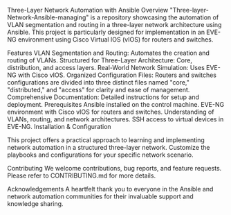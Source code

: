 Three-Layer Network Automation with Ansible
Overview
"Three-layer-Network-Ansible-managing" is a repository showcasing the automation of VLAN segmentation and routing in a three-layer network architecture using Ansible. This project is particularly designed for implementation in an EVE-NG environment using Cisco Virtual IOS (vIOS) for routers and switches.

Features
VLAN Segmentation and Routing: Automates the creation and routing of VLANs.
Structured for Three-Layer Architecture: Core, distribution, and access layers.
Real-World Network Simulation: Uses EVE-NG with Cisco vIOS.
Organized Configuration Files: Routers and switches configurations are divided into three distinct files named "core," "distributed," and "access" for clarity and ease of management.
Comprehensive Documentation: Detailed instructions for setup and deployment.
Prerequisites
Ansible installed on the control machine.
EVE-NG environment with Cisco vIOS for routers and switches.
Understanding of VLANs, routing, and network architectures.
SSH access to virtual devices in EVE-NG.
Installation & Configuration


This project offers a practical approach to learning and implementing network automation in a structured three-layer network. Customize the playbooks and configurations for your specific network scenario.

Contributing
We welcome contributions, bug reports, and feature requests. Please refer to CONTRIBUTING.md for more details.


Acknowledgements
A heartfelt thank you to everyone in the Ansible and network automation communities for their invaluable support and knowledge sharing.
